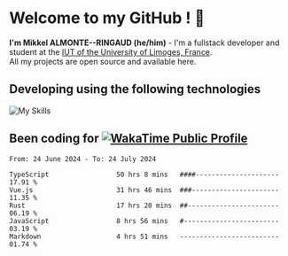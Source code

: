 # Welcome to my GitHub ! 🌃

**I'm Mikkel ALMONTE--RINGAUD (he/him)** - I'm a fullstack developer and student at the [IUT of the University of Limoges, France](https://iut.unilim.fr). \
All my projects are open source and available here.

## Developing using the following technologies

![My Skills](https://skillicons.dev/icons?i=dart,solidjs,pnpm,nodejs,ts,js,vercel,html,css,astro,git,md,discord,electron,figma,obsidian,github,windows,arch,bash,bun,c,cloudflare,linux,py,tailwind,vscode,nginx,npm,tauri,vite,zig,yarn,windicss&theme=dark)

## Been coding for [![WakaTime Public Profile](https://wakatime.com/badge/user/0839e595-e07a-435c-8d59-ed95f2a3d6dd.svg?style=flat-square)](https://wakatime.com/@0839e595-e07a-435c-8d59-ed95f2a3d6dd)

<!--START_SECTION:waka-->

```plain
From: 24 June 2024 - To: 24 July 2024

TypeScript                 50 hrs 8 mins   ####---------------------   17.91 %
Vue.js                     31 hrs 46 mins  ###----------------------   11.35 %
Rust                       17 hrs 20 mins  ##-----------------------   06.19 %
JavaScript                 8 hrs 56 mins   #------------------------   03.19 %
Markdown                   4 hrs 51 mins   -------------------------   01.74 %
```

<!--END_SECTION:waka-->
